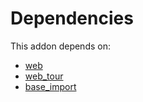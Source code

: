 # Dependencies

This addon depends on:

- [web](https://github.com/bringout/oca-ocb-core/tree/5ee733c06c9a8113e4e3fc04ef7a99c41bc0b970/odoo-bringout-oca-ocb-web)
- [web_tour](https://github.com/bringout/oca-ocb-web/tree/2c8dd19a658447016835ddd3e5e1f6a53d77e9e8/odoo-bringout-oca-ocb-web_tour)
- [base_import](https://github.com/bringout/oca-ocb-core/tree/5ee733c06c9a8113e4e3fc04ef7a99c41bc0b970/odoo-bringout-oca-ocb-base_import)
